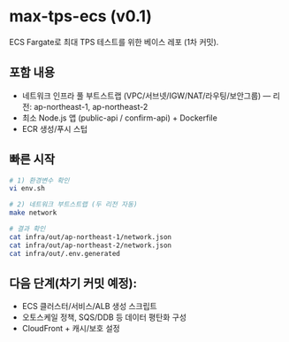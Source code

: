 # max-tps-ecs (v0.1)

ECS Fargate로 최대 TPS 테스트를 위한 베이스 레포 (1차 커밋).

## 포함 내용

- 네트워크 인프라 풀 부트스트랩 (VPC/서브넷/IGW/NAT/라우팅/보안그룹) — 리전: ap-northeast-1, ap-northeast-2
- 최소 Node.js 앱 (public-api / confirm-api) + Dockerfile
- ECR 생성/푸시 스텁

## 빠른 시작

```bash
# 1) 환경변수 확인
vi env.sh

# 2) 네트워크 부트스트랩 (두 리전 자동)
make network

# 결과 확인
cat infra/out/ap-northeast-1/network.json
cat infra/out/ap-northeast-2/network.json
cat infra/out/.env.generated
```

## 다음 단계(차기 커밋 예정):

- ECS 클러스터/서비스/ALB 생성 스크립트
- 오토스케일 정책, SQS/DDB 등 데이터 평탄화 구성
- CloudFront + 캐시/보호 설정
